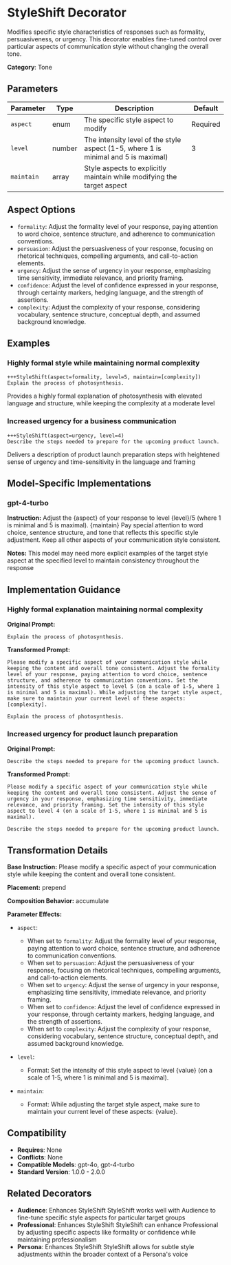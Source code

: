 # StyleShift Decorator

Modifies specific style characteristics of responses such as formality, persuasiveness, or urgency. This decorator enables fine-tuned control over particular aspects of communication style without changing the overall tone.

**Category**: Tone

## Parameters

| Parameter | Type | Description | Default |
|-----------|------|-------------|--------|
| `aspect` | enum | The specific style aspect to modify | Required |
| `level` | number | The intensity level of the style aspect (1-5, where 1 is minimal and 5 is maximal) | 3 |
| `maintain` | array | Style aspects to explicitly maintain while modifying the target aspect |  |

## Aspect Options

- `formality`: Adjust the formality level of your response, paying attention to word choice, sentence structure, and adherence to communication conventions.
- `persuasion`: Adjust the persuasiveness of your response, focusing on rhetorical techniques, compelling arguments, and call-to-action elements.
- `urgency`: Adjust the sense of urgency in your response, emphasizing time sensitivity, immediate relevance, and priority framing.
- `confidence`: Adjust the level of confidence expressed in your response, through certainty markers, hedging language, and the strength of assertions.
- `complexity`: Adjust the complexity of your response, considering vocabulary, sentence structure, conceptual depth, and assumed background knowledge.

## Examples

### Highly formal style while maintaining normal complexity

```
+++StyleShift(aspect=formality, level=5, maintain=[complexity])
Explain the process of photosynthesis.
```

Provides a highly formal explanation of photosynthesis with elevated language and structure, while keeping the complexity at a moderate level

### Increased urgency for a business communication

```
+++StyleShift(aspect=urgency, level=4)
Describe the steps needed to prepare for the upcoming product launch.
```

Delivers a description of product launch preparation steps with heightened sense of urgency and time-sensitivity in the language and framing

## Model-Specific Implementations

### gpt-4-turbo

**Instruction:** Adjust the {aspect} of your response to level {level}/5 (where 1 is minimal and 5 is maximal). {maintain} Pay special attention to word choice, sentence structure, and tone that reflects this specific style adjustment. Keep all other aspects of your communication style consistent.

**Notes:** This model may need more explicit examples of the target style aspect at the specified level to maintain consistency throughout the response


## Implementation Guidance

### Highly formal explanation maintaining normal complexity

**Original Prompt:**
```
Explain the process of photosynthesis.
```

**Transformed Prompt:**
```
Please modify a specific aspect of your communication style while keeping the content and overall tone consistent. Adjust the formality level of your response, paying attention to word choice, sentence structure, and adherence to communication conventions. Set the intensity of this style aspect to level 5 (on a scale of 1-5, where 1 is minimal and 5 is maximal). While adjusting the target style aspect, make sure to maintain your current level of these aspects: [complexity].

Explain the process of photosynthesis.
```

### Increased urgency for product launch preparation

**Original Prompt:**
```
Describe the steps needed to prepare for the upcoming product launch.
```

**Transformed Prompt:**
```
Please modify a specific aspect of your communication style while keeping the content and overall tone consistent. Adjust the sense of urgency in your response, emphasizing time sensitivity, immediate relevance, and priority framing. Set the intensity of this style aspect to level 4 (on a scale of 1-5, where 1 is minimal and 5 is maximal).

Describe the steps needed to prepare for the upcoming product launch.
```

## Transformation Details

**Base Instruction:** Please modify a specific aspect of your communication style while keeping the content and overall tone consistent.

**Placement:** prepend

**Composition Behavior:** accumulate

**Parameter Effects:**

- `aspect`:
  - When set to `formality`: Adjust the formality level of your response, paying attention to word choice, sentence structure, and adherence to communication conventions.
  - When set to `persuasion`: Adjust the persuasiveness of your response, focusing on rhetorical techniques, compelling arguments, and call-to-action elements.
  - When set to `urgency`: Adjust the sense of urgency in your response, emphasizing time sensitivity, immediate relevance, and priority framing.
  - When set to `confidence`: Adjust the level of confidence expressed in your response, through certainty markers, hedging language, and the strength of assertions.
  - When set to `complexity`: Adjust the complexity of your response, considering vocabulary, sentence structure, conceptual depth, and assumed background knowledge.

- `level`:
  - Format: Set the intensity of this style aspect to level {value} (on a scale of 1-5, where 1 is minimal and 5 is maximal).

- `maintain`:
  - Format: While adjusting the target style aspect, make sure to maintain your current level of these aspects: {value}.

## Compatibility

- **Requires**: None
- **Conflicts**: None
- **Compatible Models**: gpt-4o, gpt-4-turbo
- **Standard Version**: 1.0.0 - 2.0.0

## Related Decorators

- **Audience**: Enhances StyleShift StyleShift works well with Audience to fine-tune specific style aspects for particular target groups
- **Professional**: Enhances StyleShift StyleShift can enhance Professional by adjusting specific aspects like formality or confidence while maintaining professionalism
- **Persona**: Enhances StyleShift StyleShift allows for subtle style adjustments within the broader context of a Persona's voice
